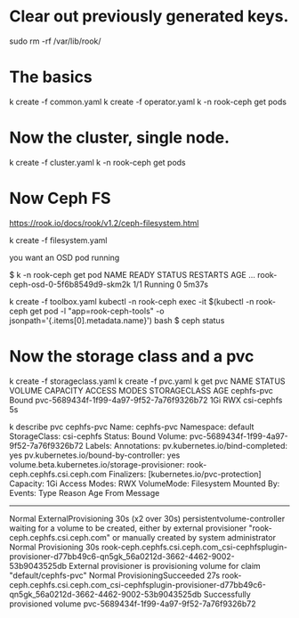 # Clear out previously generated keys.
sudo rm -rf /var/lib/rook/

# The basics
k create -f common.yaml
k create -f operator.yaml
k -n rook-ceph get pods

# Now the cluster, single node.
k create -f cluster.yaml
k -n rook-ceph get pods


# Now Ceph FS
https://rook.io/docs/rook/v1.2/ceph-filesystem.html

k create -f filesystem.yaml

you want an OSD pod running

$ k -n rook-ceph get pod
NAME                                                      READY   STATUS      RESTARTS   AGE
...
rook-ceph-osd-0-5f6b8549d9-skm2k                          1/1     Running     0          5m37s

k create -f toolbox.yaml
kubectl -n rook-ceph exec -it $(kubectl -n rook-ceph get pod -l "app=rook-ceph-tools" -o jsonpath='{.items[0].metadata.name}') bash
$ ceph status

# Now the storage class and a pvc
k create -f storageclass.yaml
k create -f pvc.yaml
k get pvc
NAME                                                        STATUS   VOLUME                                     CAPACITY   ACCESS MODES   STORAGECLASS        AGE
cephfs-pvc                                                  Bound    pvc-5689434f-1f99-4a97-9f52-7a76f9326b72   1Gi        RWX            csi-cephfs          5s

k describe pvc cephfs-pvc
Name:          cephfs-pvc
Namespace:     default
StorageClass:  csi-cephfs
Status:        Bound
Volume:        pvc-5689434f-1f99-4a97-9f52-7a76f9326b72
Labels:        <none>
Annotations:   pv.kubernetes.io/bind-completed: yes
               pv.kubernetes.io/bound-by-controller: yes
               volume.beta.kubernetes.io/storage-provisioner: rook-ceph.cephfs.csi.ceph.com
Finalizers:    [kubernetes.io/pvc-protection]
Capacity:      1Gi
Access Modes:  RWX
VolumeMode:    Filesystem
Mounted By:    <none>
Events:
  Type    Reason                 Age                From                                                                                                             Message
  ----    ------                 ----               ----                                                                                                             -------
  Normal  ExternalProvisioning   30s (x2 over 30s)  persistentvolume-controller                                                                                      waiting for a volume to be created, either by external provisioner "rook-ceph.cephfs.csi.ceph.com" or manually created by system administrator
  Normal  Provisioning           30s                rook-ceph.cephfs.csi.ceph.com_csi-cephfsplugin-provisioner-d77bb49c6-qn5gk_56a0212d-3662-4462-9002-53b9043525db  External provisioner is provisioning volume for claim "default/cephfs-pvc"
  Normal  ProvisioningSucceeded  27s                rook-ceph.cephfs.csi.ceph.com_csi-cephfsplugin-provisioner-d77bb49c6-qn5gk_56a0212d-3662-4462-9002-53b9043525db  Successfully provisioned volume pvc-5689434f-1f99-4a97-9f52-7a76f9326b72
